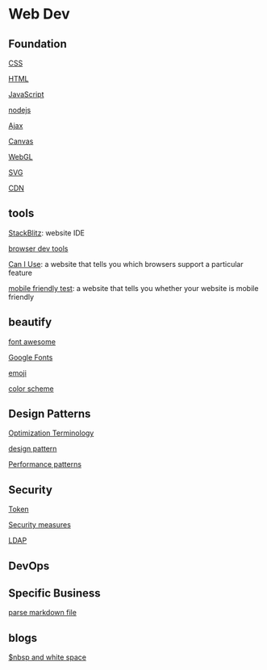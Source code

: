 # Web Dev

## Foundation

[CSS](css.md)

[HTML](html.md)

[JavaScript](javascript.md)

[nodejs](nodejs.md)

[Ajax](web-dev-ajax.md)

[Canvas](Canvas.md)

[WebGL](webgl.md)

[SVG](svg.md)

[CDN](cdn.md)

## tools

[StackBlitz](stackblitz.md): website IDE

[browser dev tools](browser-dev-tools.md)

[Can I Use](https://caniuse.com/): a website that tells you which browsers support a particular feature

[mobile friendly test](https://search.google.com/test/mobile-friendly): a website that tells you whether your website is mobile friendly

## beautify

[font awesome](font-awesome.md)

[Google Fonts](google-fonts.md)

[emoji](emoji.md)

[color scheme](web-dev-color-scheme.md)

## Design Patterns

[Optimization Terminology](web-dev-optimization-terminology.md)

[design pattern]()

[Performance patterns]()

## Security

[Token](web-dev-token.md)

[Security measures](web-dev-security-measures.md)

[LDAP](web-dev-ldap.md)

## DevOps

## Specific Business

[parse markdown file](web-dev-parse-markdown.md)

## blogs

[$nbsp and white space](web-dev-nbsp-and-white-space.md)
